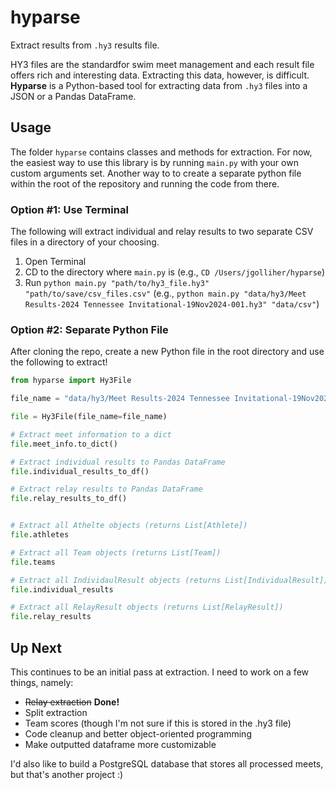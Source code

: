 # hyparse

Extract results from  `.hy3` results file. 

HY3 files are the standardfor swim meet management and each result file offers rich and interesting data. Extracting this data, however, is difficult. **Hyparse** is a Python-based tool for extracting data from `.hy3` files into a JSON or a Pandas DataFrame.


## Usage

The folder `hyparse` contains classes and methods for extraction. For now, the easiest way to use this library is by running `main.py` with your own custom arguments set. Another way to to create a separate python file within the root of the repository and running the code from there.

### Option #1: Use Terminal

The following will extract individual and relay results to two separate CSV files in a directory of your choosing.

1. Open Terminal
2. CD to the directory where `main.py` is (e.g., `CD /Users/jgolliher/hyparse`)
3. Run `python main.py "path/to/hy3_file.hy3" "path/to/save/csv_files.csv"` (e.g., `python main.py "data/hy3/Meet Results-2024 Tennessee Invitational-19Nov2024-001.hy3" "data/csv"`)

### Option #2: Separate Python File

After cloning the repo, create a new Python file in the root directory and use the following to extract!

```python
from hyparse import Hy3File

file_name = "data/hy3/Meet Results-2024 Tennessee Invitational-19Nov2024-001.hy3"

file = Hy3File(file_name=file_name)

# Extract meet information to a dict
file.meet_info.to_dict()

# Extract individual results to Pandas DataFrame
file.individual_results_to_df()

# Extract relay results to Pandas DataFrame
file.relay_results_to_df()


# Extract all Athelte objects (returns List[Athlete])
file.athletes

# Extract all Team objects (returns List[Team])
file.teams

# Extract all IndividaulResult objects (returns List[IndividualResult])
file.individual_results

# Extract all RelayResult objects (returns List[RelayResult])
file.relay_results
```

## Up Next

This continues to be an initial pass at extraction. I need to work on a few things, namely:

* ~~Relay extraction~~  **Done!**
* Split extraction
* Team scores (though I'm not sure if this is stored in the .hy3 file)
* Code cleanup and better object-oriented programming
* Make outputted dataframe more customizable

I'd also like to build a PostgreSQL database that stores all processed meets, but that's another project :) 